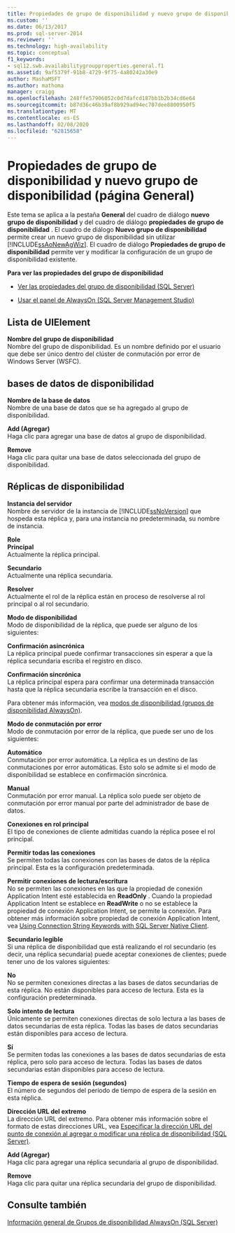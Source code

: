 ```yaml
---
title: Propiedades de grupo de disponibilidad y nuevo grupo de disponibilidad (página general) | Microsoft Docs
ms.custom: ''
ms.date: 06/13/2017
ms.prod: sql-server-2014
ms.reviewer: ''
ms.technology: high-availability
ms.topic: conceptual
f1_keywords:
- sql12.swb.availabilitygroupproperties.general.f1
ms.assetid: 9af5379f-91b8-4729-9f75-4a80242a30e9
author: MashaMSFT
ms.author: mathoma
manager: craigg
ms.openlocfilehash: 248ffe57906052c0d7dafcd187bb1b2b34cd6e64
ms.sourcegitcommit: b87d36c46b39af8b929ad94ec707dee8800950f5
ms.translationtype: MT
ms.contentlocale: es-ES
ms.lasthandoff: 02/08/2020
ms.locfileid: "62815658"
---
```

# <a name="availability-group-properties-and-new-availability-group-general-page"></a>Propiedades de grupo de disponibilidad y nuevo grupo de disponibilidad (página General)
  Este tema se aplica a la pestaña **General** del cuadro de diálogo **nuevo grupo de disponibilidad** y del cuadro de diálogo **propiedades de grupo de disponibilidad** .  El cuadro de diálogo **Nuevo grupo de disponibilidad** permite crear un nuevo grupo de disponibilidad sin utilizar [!INCLUDE[ssAoNewAgWiz](../../../includes/ssaonewagwiz-md.md)]. El cuadro de diálogo **Propiedades de grupo de disponibilidad** permite ver y modificar la configuración de un grupo de disponibilidad existente.  
  
 **Para ver las propiedades del grupo de disponibilidad**  
  
-   [Ver las propiedades del grupo de disponibilidad &#40;SQL Server&#41;](view-availability-group-properties-sql-server.md)  
  
-   [Usar el panel de AlwaysOn &#40;SQL Server Management Studio&#41;](use-the-always-on-dashboard-sql-server-management-studio.md)  
  
## <a name="uielement-list"></a>Lista de UIElement  
 **Nombre del grupo de disponibilidad**  
 Nombre del grupo de disponibilidad. Es un nombre definido por el usuario que debe ser único dentro del clúster de conmutación por error de Windows Server (WSFC).  
  
## <a name="availability-databases"></a>bases de datos de disponibilidad  
 **Nombre de la base de datos**  
 Nombre de una base de datos que se ha agregado al grupo de disponibilidad.  
  
 **Add (Agregar)**  
 Haga clic para agregar una base de datos al grupo de disponibilidad.  
  
 **Remove**  
 Haga clic para quitar una base de datos seleccionada del grupo de disponibilidad.  
  
## <a name="availability-replicas"></a>Réplicas de disponibilidad  
 **Instancia del servidor**  
 Nombre de servidor de la instancia de [!INCLUDE[ssNoVersion](../../../includes/ssnoversion-md.md)] que hospeda esta réplica y, para una instancia no predeterminada, su nombre de instancia.  
  
 **Role**  
 **Principal**  
 Actualmente la réplica principal.  
  
 **Secundario**  
 Actualmente una réplica secundaria.  
  
 **Resolver**  
 Actualmente el rol de la réplica están en proceso de resolverse al rol principal o al rol secundario.  
  
 **Modo de disponibilidad**  
 Modo de disponibilidad de la réplica, que puede ser alguno de los siguientes:  
  
 **Confirmación asincrónica**  
 La réplica principal puede confirmar transacciones sin esperar a que la réplica secundaria escriba el registro en disco.  
  
 **Confirmación sincrónica**  
 La réplica principal espera para confirmar una determinada transacción hasta que la réplica secundaria escribe la transacción en el disco.  
  
 Para obtener más información, vea [modos de disponibilidad (grupos de disponibilidad AlwaysOn)](availability-modes-always-on-availability-groups.md).  
  
 **Modo de conmutación por error**  
 Modo de conmutación por error de la réplica, que puede ser uno de los siguientes:  
  
 **Automático**  
 Conmutación por error automática. La réplica es un destino de las conmutaciones por error automáticas. Esto solo se admite si el modo de disponibilidad se establece en confirmación sincrónica.  
  
 **Manual**  
 Conmutación por error manual. La réplica solo puede ser objeto de conmutación por error manual por parte del administrador de base de datos.  
  
 **Conexiones en rol principal**  
 El tipo de conexiones de cliente admitidas cuando la réplica posee el rol principal.  
  
 **Permitir todas las conexiones**  
 Se permiten todas las conexiones con las bases de datos de la réplica principal. Esta es la configuración predeterminada.  
  
 **Permitir conexiones de lectura/escritura**  
 No se permiten las conexiones en las que la propiedad de conexión Application Intent esté establecida en **ReadOnly** . Cuando la propiedad Application Intent se establece en **ReadWrite** o no se establece la propiedad de conexión Application Intent, se permite la conexión. Para obtener más información sobre propiedad de conexión Application Intent, vea [Using Connection String Keywords with SQL Server Native Client](../../../relational-databases/native-client/applications/using-connection-string-keywords-with-sql-server-native-client.md).  
  
 **Secundario legible**  
 Si una réplica de disponibilidad que está realizando el rol secundario (es decir, una réplica secundaria) puede aceptar conexiones de clientes; puede tener uno de los valores siguientes:  
  
 **No**  
 No se permiten conexiones directas a las bases de datos secundarias de esta réplica. No están disponibles para acceso de lectura. Esta es la configuración predeterminada.  
  
 **Solo intento de lectura**  
 Únicamente se permiten conexiones directas de solo lectura a las bases de datos secundarias de esta réplica. Todas las bases de datos secundarias están disponibles para acceso de lectura.  
  
 **Sí**  
 Se permiten todas las conexiones a las bases de datos secundarias de esta réplica, pero solo para acceso de lectura. Todas las bases de datos secundarias están disponibles para acceso de lectura.  
  
 **Tiempo de espera de sesión (segundos)**  
 El número de segundos del período de tiempo de espera de la sesión en esta réplica.  
  
 **Dirección URL del extremo**  
 La dirección URL del extremo. Para obtener más información sobre el formato de estas direcciones URL, vea [Especificar la dirección URL del punto de conexión al agregar o modificar una réplica de disponibilidad &#40;SQL Server&#41;](specify-endpoint-url-adding-or-modifying-availability-replica.md).  
  
 **Add (Agregar)**  
 Haga clic para agregar una réplica secundaria al grupo de disponibilidad.  
  
 **Remove**  
 Haga clic para quitar una réplica secundaria del grupo de disponibilidad.  
  
## <a name="see-also"></a>Consulte también  
 [Información general de Grupos de disponibilidad AlwaysOn &#40;SQL Server&#41;](overview-of-always-on-availability-groups-sql-server.md)  
  
  
